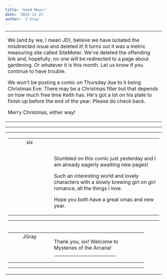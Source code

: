 ```yaml
---
title: 'Good News!'
date: '2015-12-21'
author: 'J Gray'
---
```


<div>
<!-- Main content here -->
<table border="0" class="post"><tbody><tr><td>
   
   <div class="post_body">
       <p>We (and by we, I mean JD), believe we have isolated the misdirected issue and deleted it! It turns out it was a metric measuring site called SiteMeter. We've deleted the offending link and, hopefully, no one will be redirected to a page about gardening. Or whatever it is this month. Let us know if you continue to have trouble.</p><p>We won't be posting a comic on Thursday due to it being Christmas Eve. There may be a Christmas filler but that depends on how much free time Keith has. He's got a lot on his plate to finish up before the end of the year. Please do check back.</p><p>Merry Christmas, either way!</p>
   </div>
   </td></tr>
   </tbody></table><hr><table style="width:100%; border:0;" class="comment_table"><tbody><tr><td width="100%"><a name=""> </a><div style="width:100%;" class="comment"><table border="0" width="100%"><tbody><tr><td align="center" valign="top" width="125">
<span class="comment_title"><center>six<br></center><a name="2277">&nbsp;</a></span><br>
<center><img src="https://www.gravatar.com/avatar.php?gravatar_id=fba2eeb04631c3f4446a0ea2beca76ea&amp;default=http%3A%2F%2Fmysteriesofthearcana.com%2Ftemplates%2Fmain%2Fimages%2Favatar.gif&amp;size=80&amp;rating=g" border="0" alt=""></center>
</td>
<td valign="top">


<p class="comment_text"> </p><p class="comment_text"><br> </p><p>Stumbled on this comic just yesterday and I am already eagerly awaiting new pages!</p><p>Such an interesting world and lovely characters with a slowly brewing girl on girl romance, all the things I love.&nbsp;</p><p>Hope you both have a great xmas and new year.</p>
 

</td></tr></tbody></table>
<hr></div></td></tr><tr><td width="100%"><a name=""> </a><div style="width:90%;" class="comment2"><table border="0" width="100%"><tbody><tr><td align="center" valign="top" width="125">
<span class="comment_title"><center>JGray</center><a name="2278">&nbsp;</a></span><br>
<center><img src="https://www.gravatar.com/avatar.php?gravatar_id=3de6483cf7ef4947f33483faa590f1a0&amp;default=http%3A%2F%2Fmysteriesofthearcana.com%2Ftemplates%2Fmain%2Fimages%2Favatar.gif&amp;size=100&amp;rating=g" border="0" alt=""></center>
</td>
<td valign="top">


<p class="comment_text"> </p><p class="comment_text">Thank you, six! Welcome to Mysteries of the Arcana!</p>
 <hr width="70%">

</td></tr></tbody></table>
<hr></div></td></tr></tbody></table>
<!-- End main content -->
              </div>
